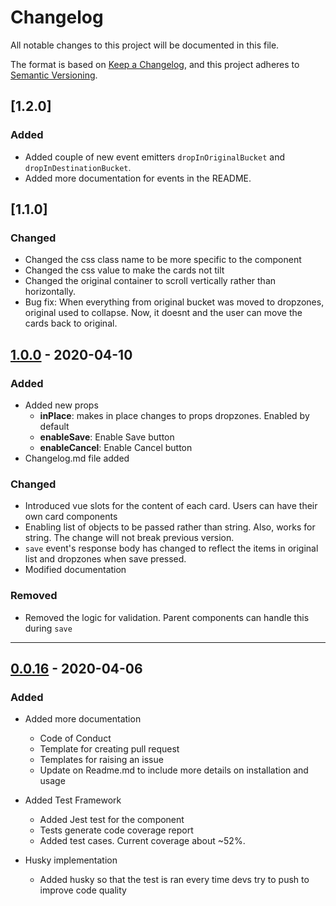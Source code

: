 # Changelog
All notable changes to this project will be documented in this file.

The format is based on [Keep a Changelog](https://keepachangelog.com/en/1.0.0/),
and this project adheres to [Semantic Versioning](https://semver.org/spec/v2.0.0.html).

## [1.2.0]
### Added
- Added couple of new event emitters `dropInOriginalBucket` and `dropInDestinationBucket`.
- Added more documentation for events in the README.

## [1.1.0]
### Changed
- Changed the css class name to be more specific to the component
- Changed the css value to make the cards not tilt
- Changed the original container to scroll vertically rather than horizontally.
- Bug fix: When everything from original bucket was moved to dropzones, original used to collapse. Now, it doesnt and the user can move the cards back to original.

## [1.0.0](https://github.com/smaharj1/vue-drag-and-drop-kanban/releases/tag/v1.0.0) - 2020-04-10
### Added
- Added new props
  - **inPlace**: makes in place changes to props dropzones. Enabled by default
  - **enableSave**: Enable Save button
  - **enableCancel**: Enable Cancel button 
- Changelog.md file added

### Changed
- Introduced vue slots for the content of each card. Users can have their own card components
- Enabling list of objects to be passed rather than string. Also, works for string. The change will not break previous version.
- `save` event's response body has changed to reflect the items in original list and dropzones when save pressed.
- Modified documentation

### Removed
- Removed the logic for validation. Parent components can handle this during `save`

---

## [0.0.16](https://github.com/smaharj1/vue-drag-and-drop-kanban/releases/tag/v0.0.16) - 2020-04-06
### Added
- Added more documentation
  - Code of Conduct
  - Template for creating pull request
  - Templates for raising an issue
  - Update on Readme.md to include more details on installation and usage

- Added Test Framework
  - Added Jest test for the component
  - Tests generate code coverage report
  - Added test cases. Current coverage about ~52%.

- Husky implementation
  - Added husky so that the test is ran every time devs try to push to improve code quality